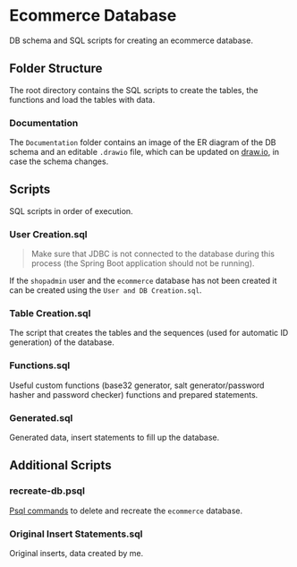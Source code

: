 # Ecommerce Database

DB schema and SQL scripts for creating an ecommerce database.

## Folder Structure

The root directory contains the SQL scripts to create the tables, the functions and load the tables with data.

### Documentation

The `Documentation` folder contains an image of the ER diagram of the DB schema and an editable `.drawio` file, which can be updated on [draw.io](https://app.diagrams.net/), in case the schema changes.

## Scripts

SQL scripts in order of execution.

### User Creation.sql

> Make sure that JDBC is not connected to the database during this process (the Spring Boot application should not be running).

If the `shopadmin` user and the `ecommerce` database has not been created it can be created using the `User and DB Creation.sql`.

### Table Creation.sql

The script that creates the tables and the sequences (used for automatic ID generation) of the database.

### Functions.sql

Useful custom functions (base32 generator, salt generator/password hasher and password checker) functions and prepared statements.

### Generated.sql

Generated data, insert statements to fill up the database.

## Additional Scripts

### recreate-db.psql

[Psql commands](https://www.postgresql.org/docs/current/app-psql.html) to delete and recreate the `ecommerce` database. 

### Original Insert Statements.sql

Original inserts, data created by me.